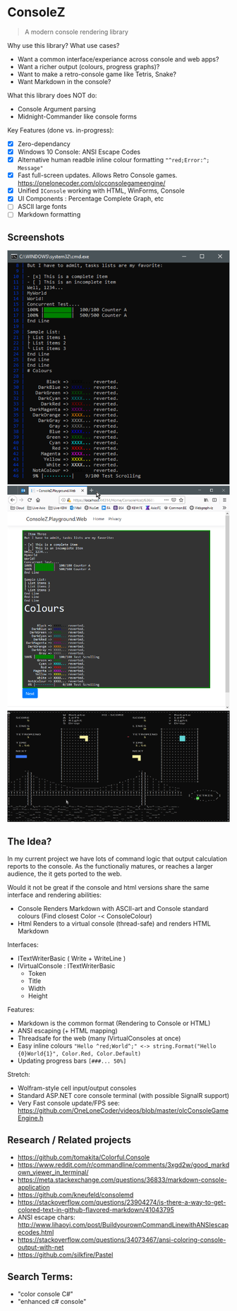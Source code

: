 # ConsoleZ

> A modern console rendering library

Why use this library? What use cases?
- Want a common interface/experiance across console and web apps? 
- Want a richer output (colours, progress graphs)?
- Want to make a retro-console game like Tetris, Snake?
- Want Markdown in the console?

What this library does NOT do:
- Console Argument parsing
- Midnight-Commander like console forms

Key Features (done vs. in-progress):
- [X] Zero-dependancy
- [X] Windows 10 Console: ANSI Escape Codes
- [X] Alternative human readble inline colour formatting ```"^red;Error:^; Message"```
- [X] Fast full-screen updates. Allows Retro Console games. https://onelonecoder.com/olcconsolegameengine/
- [X] Unified ```IConsole``` working with HTML, WinForms, Console
- [X] UI Components : Percentage Complete Graph, etc
- [ ] ASCII large fonts
- [ ] Markdown formatting

## Screenshots

![ANSI Colour in Console](./assets/AnsiConsole.png "ANSI Colour in Console")
![HTML Console](./assets/WebConsole.png "HTML Console")
![Tetris](./assets/Tetris.png "Tetris")


## The Idea?
In my current project we have lots of command logic that output calculation reports to the console. As the functionaliy matures, or reaches a larger audience, the it gets ported to the web.

Would it not be great if the console and html versions share the same interface and rendering abilities:
- Console Renders Markdown with ASCII-art and Console standard colours (Find closest Color -< ConsoleColour)
- Html Renders to a virtual console (thread-safe) and renders HTML Markdown

Interfaces:
 - ITextWriterBasic ( Write + WriteLine )
 - IVirtualConsole : ITextWriterBasic
    - Token
    - Title
    - Width
    - Height
    
Features:
- Markdown is the common format (Rendering to Console or HTML)
- ANSI escaping (+ HTML mapping)
- Threadsafe for the web (many IVirtualConsoles at once)
- Easy inline colours ```"Hello ^red;World^;" <-> string.Format("Hello {0}World{1}", Color.Red, Color.Default)```
- Updating progress bars ```[###... 50%]```

Stretch:
- Wolfram-style cell input/output consoles
- Standard ASP.NET core console terminal (with possible SignalR support)
- Very Fast console update/FPS see: https://github.com/OneLoneCoder/videos/blob/master/olcConsoleGameEngine.h


## Research / Related projects
- https://github.com/tomakita/Colorful.Console
- https://www.reddit.com/r/commandline/comments/3xgd2w/good_markdown_viewer_in_terminal/
- https://meta.stackexchange.com/questions/36833/markdown-console-application
- https://github.com/kneufeld/consolemd
- https://stackoverflow.com/questions/23904274/is-there-a-way-to-get-colored-text-in-github-flavored-markdown/41043795
- ANSI escape chars: http://www.lihaoyi.com/post/BuildyourownCommandLinewithANSIescapecodes.html
- https://stackoverflow.com/questions/34073467/ansi-coloring-console-output-with-net
- https://github.com/silkfire/Pastel

## Search Terms:
- "color console C#"
- "enhanced c# console"
